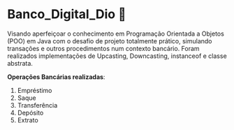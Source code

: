 # Banco_Digital_Dio :bank:

Visando aperfeiçoar o conhecimento em Programação Orientada a Objetos (POO) em Java com o desafio de projeto totalmente prático, simulando transações e outros procedimentos num contexto bancário. Foram realizados implementações de Upcasting, Downcasting, instanceof e classe abstrata. 

 **Operações Bancárias realizadas**:

 1. Empréstimo
 1. Saque
 1. Transferência
 1. Depósito
 1. Extrato

